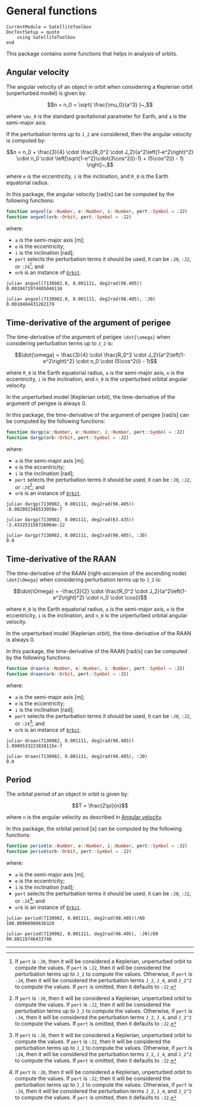 General functions
=================

```@meta
CurrentModule = SatelliteToolbox
DocTestSetup = quote
    using SatelliteToolbox
end
```

This package contains some functions that helps in analysis of orbits.

## Angular velocity

The angular velocity of an object in orbit when considering a Keplerian orbit
(unperturbed model) is given by:

```math
n = n_0 = \sqrt{ \frac{\mu_0}{a^3} }~,
```

where ``\mu_0`` is the standard gravitational parameter for Earth, and ``a`` is
the semi-major axis.

If the perturbation terms up to ``J_2`` are considered, then the angular
velocity is computed by:

```math
n = n_0 + \frac{3}{4} \cdot \frac{R_0^2 \cdot J_2}{a^2\left(1-e^2\right)^2} \cdot n_0 \cdot \left[\sqrt{1-e^2}\cdot(3\cos^2(i)-1) + (5\cos^2(i) - 1) \right]~,
```

where ``e`` is the eccentricity, ``i`` is the inclination, and ``R_0`` is the
Earth equatorial radius.

In this package, the angular velocity \[rad/s] can be computed by the following
functions:

```julia
function angvel(a::Number, e::Number, i::Number, pert::Symbol = :J2)
function angvel(orb::Orbit, pert::Symbol = :J2)
```

where:

* `a` is the semi-major axis \[m];
* `e` is the eccentricity;
* `i` is the inclination \[rad];
* `pert` selects the perturbation terms it should be used, it can be `:J0`,
  `:J2`, or `:J4`[^1]; and
* `orb` is an instance of [`Orbit`](@ref).

```jldoctest
julia> angvel(7130982.0, 0.001111, deg2rad(98.405))
0.0010471974485046116

julia> angvel(7130982.0, 0.001111, deg2rad(98.405), :J0)
0.0010484431282179
```

## Time-derivative of the argument of perigee

The time-derivative of the argument of perigee ``\dot{\omega}`` when considering
perturbation terms up to ``J_2`` is:

```math
\dot{\omega} = \frac{3}{4} \cdot \frac{R_0^2 \cdot J_2}{a^2\left(1-e^2\right)^2} \cdot n_0 \cdot (5\cos^2(i) - 1)
```

where ``R_0`` is the Earth equatorial radius, ``a`` is the semi-major axis,
``e`` is the eccentricity, ``i`` is the inclination, and ``n_0`` is the
unperturbed orbital angular velocity.

In the unperturbed model (Keplerian orbit), the time-derivative of the argument
of perigee is always 0.

In this package, the time-derivative of the argument of perigee \[rad/s] can be
computed by the following functions:

```julia
function dargp(a::Number, e::Number, i::Number, pert::Symbol = :J2)
function dargp(orb::Orbit, pert::Symbol = :J2)
```

where:

* `a` is the semi-major axis \[m];
* `e` is the eccentricity;
* `i` is the inclination \[rad];
* `pert` selects the perturbation terms it should be used, it can be `:J0`,
  `:J2`, or `:J4`[^1]; and
* `orb` is an instance of [`Orbit`](@ref).

```jldoctest
julia> dargp(7130982, 0.001111, deg2rad(98.405))
-6.082892348533058e-7

julia> dargp(7130982, 0.001111, deg2rad(63.435))
-2.433253158726004e-12

julia> dargp(7130982, 0.001111, deg2rad(98.405), :J0)
0.0
```

## Time-derivative of the RAAN

The time-derivative of the RAAN (right-ascension of the ascending node)
``\dot{\Omega}`` when considering perturbation terms up to ``J_2`` is:

```math
\dot{\Omega} = -\frac{3}{2} \cdot \frac{R_0^2 \cdot J_2}{a^2\left(1-e^2\right)^2} \cdot n_0 \cdot \cos(i)
```

where ``R_0`` is the Earth equatorial radius, ``a`` is the semi-major axis,
``e`` is the eccentricity, ``i`` is the inclination, and ``n_0`` is the
unperturbed orbital angular velocity.

In the unperturbed model (Keplerian orbit), the time-derivative of the RAAN is
always 0.

In this package, the time-derivative of the RAAN \[rad/s] can be computed by the
following functions:

```julia
function draan(a::Number, e::Number, i::Number, pert::Symbol = :J2)
function draan(orb::Orbit, pert::Symbol = :J2)
```

where:

* `a` is the semi-major axis \[m];
* `e` is the eccentricity;
* `i` is the inclination \[rad];
* `pert` selects the perturbation terms it should be used, it can be `:J0`,
  `:J2`, or `:J4`[^1]; and
* `orb` is an instance of [`Orbit`](@ref).

```jldoctest
julia> draan(7130982, 0.001111, deg2rad(98.405))
1.9909533223838115e-7

julia> draan(7130982, 0.001111, deg2rad(98.405), :J0)
0.0
```

## Period

The orbital period of an object in orbit is given by:

```math
T = \frac{2\pi}{n}
```

where ``n`` is the angular velocity as described in [Angular velocity](@ref).

In this package, the orbital period \[s] can be computed by the following
functions:

```julia
function period(a::Number, e::Number, i::Number, pert::Symbol = :J2)
function period(orb::Orbit, pert::Symbol = :J2)
```

where:

* `a` is the semi-major axis \[m];
* `e` is the eccentricity;
* `i` is the inclination \[rad];
* `pert` selects the perturbation terms it should be used, it can be `:J0`,
  `:J2`, or `:J4`[^1]; and
* `orb` is an instance of [`Orbit`](@ref).

```jldoctest
julia> period(7130982, 0.001111, deg2rad(98.405))/60
100.00000980636328

julia> period(7130982, 0.001111, deg2rad(98.405), :J0)/60
99.88119746433748
```

---

[^1]: If `pert` is `:J0`, then it will be considered a Keplerian, unperturbed orbit to compute the values. If `pert` is `:J2`, then it will be considered the perturbation terms up to ``J_2`` to compute the values. Otherwise, if `pert` is `:J4`, then it will be considered the perturbation terms ``J_2``, ``J_4``, and ``J_2^2`` to compute the values. If `pert` is omitted, then it defaults to `:J2`.

